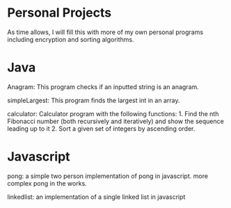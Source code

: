 # Personal Projects

As time allows,  I will fill this with more of my own personal programs including
encryption and sorting algorithms.




# Java

Anagram:
This program checks if an inputted string is an anagram.

simpleLargest:
This program finds the largest int in an array.

calculator:
Calculator program with the following functions:
    1. Find the nth Fibonacci number (both recursively and iteratively) and show the sequence leading up to it
    2. Sort a given set of integers by ascending order.

# Javascript

pong:
a simple two person implementation of pong in javascript. more complex pong in the works.

linkedlist:
an implementation of a single linked list in javascript
